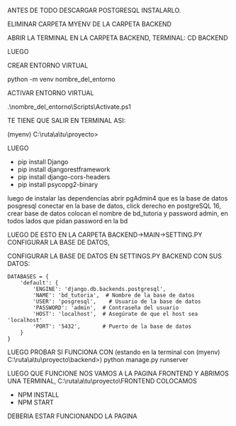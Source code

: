 ANTES DE TODO DESCARGAR POSTGRESQL INSTALARLO.

ELIMINAR CARPETA MYENV DE LA CARPETA BACKEND

ABRIR LA TERMINAL EN LA CARPETA BACKEND,
  TERMINAL: CD BACKEND

LUEGO

CREAR ENTORNO VIRTUAL

  python -m venv nombre_del_entorno

ACTIVAR ENTORNO VIRTUAL

  .\nombre_del_entorno\Scripts\Activate.ps1

TE TIENE QUE SALIR EN TERMINAL ASI:

  (myenv) C:\ruta\a\tu\proyecto>

LUEGO 

- pip install Django
- pip install djangorestframework
- pip install django-cors-headers
- pip install psycopg2-binary

luego de instalar las dependencias abrir pgAdmin4 que es la base de datos posgresql
conectar en la base de datos, click derecho en postgreSQL 16, crear base de datos colocan el nombre de bd_tutoria y password admin, en todos lados que pidan password en la bd


LUEGO DE ESTO EN LA CARPETA BACKEND->MAIN->SETTING.PY 
CONFIGURAR LA BASE DE DATOS,

CONFIGURAR LA BASE DE DATOS EN SETTINGS.PY BACKEND CON SUS DATOS:

    DATABASES = {
        'default': {
            'ENGINE': 'django.db.backends.postgresql',
            'NAME': 'bd_tutoria',  # Nombre de la base de datos
            'USER': 'posgresql',    # Usuario de la base de datos
            'PASSWORD': 'admin',  # Contraseña del usuario
            'HOST': 'localhost',  # Asegúrate de que el host sea 'localhost'
            'PORT': '5432',       # Puerto de la base de datos
        }
    }

LUEGO PROBAR SI FUNCIONA CON (estando en la terminal con (myenv) C:\ruta\a\tu\proyecto\backend>)
  python manage.py runserver



LUEGO QUE FUNCIONE NOS VAMOS A LA PAGINA FRONTEND Y ABRIMOS UNA TERMINAL, C:\ruta\a\tu\proyecto\FRONTEND
COLOCAMOS 
-  NPM INSTALL
-  NPM START

DEBERIA ESTAR FUNCIONANDO LA PAGINA

